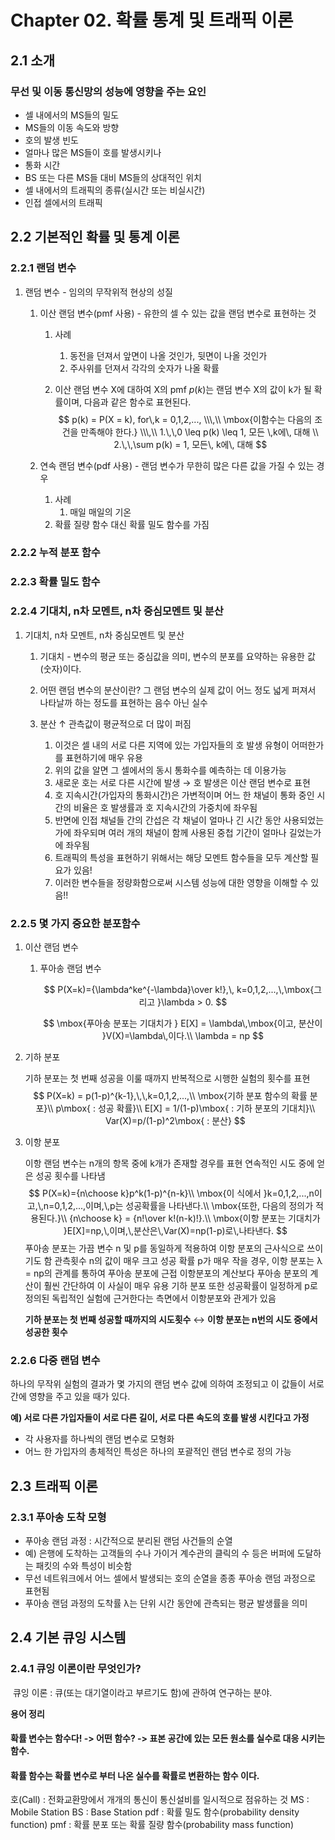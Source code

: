 # Chapter 02. 확률 통계 및 트래픽 이론

## 2.1 소개


### 무선 및 이동 통신망의 성능에 영향을 주는 요인

- 셀 내에서의 MS들의 밀도
- MS들의 이동 속도와 방향
- 호의 발생 빈도
- 얼마나 많은 MS들이 호를 발생시키나
- 통화 시간
- BS 또는 다른 MS들 대비 MS들의 상대적인 위치
- 셀 내에서의 트래픽의 종류(실시간 또는 비실시간)
- 인접 셀에서의 트래픽

## 2.2 기본적인 확률 및 통계 이론

### 2.2.1 랜덤 변수


1. 랜덤 변수 - 임의의 무작위적 현상의 성질

   1. 이산 랜덤 변수(pmf 사용) - 유한의 셀 수 있는 값을 랜덤 변수로 표현하는 것

      1. 사례

         1. 동전을 던져서 앞면이 나올 것인가, 뒷면이 나올 것인가
         2. 주사위를 던져서 각각의 숫자가 나올 확률

      2. 이산 랜덤 변수 X에 대하여 X의 pmf $p(k)$는 랜덤 변수 X의 값이 k가 될 확률이며, 다음과 같은 함수로 표현된다.
         $$
         p(k) = P(X = k), for\,k = 0,1,2,..., \\\,\\
         \mbox{이함수는 다음의 조건을 만족해야 한다.} \\\,\\
         1.\,\,0 \leq p(k) \leq 1, 모든 \,k에\, 대해 \\
         2.\,\,\sum p(k) = 1, 모든\, k에\, 대해
         $$

   2. 연속 랜덤 변수(pdf 사용) - 랜덤 변수가 무한히 많은 다른 값을 가질 수 있는 경우

      1. 사례
         1. 매일 매일의 기온
      2. 확률 질량 함수 대신 확률 밀도 함수를 가짐

### 2.2.2 누적 분포 함수

### 2.2.3 확률 밀도 함수

### 2.2.4 기대치, n차 모멘트, n차 중심모멘트 및 분산


1. 기대치, n차 모멘트, n차 중심모멘트 및 분산

   1. 기대치 - 변수의 평균 또는 중심값을 의미, 변수의 분포를 요약하는 유용한 값(숫자)이다.
   2. 어떤 랜덤 변수의 분산이란? 그 랜덤 변수의 실제 값이 어느 정도 넓게 퍼져서 나타날까 하는 정도를 표현하는 음수 아닌 실수
   3. 분산 ↑ 관측값이 평균적으로 더 많이 퍼짐

      1. 이것은 셀 내의 서로 다른 지역에 있는 가입자들의 호 발생 유형이 어떠한가를 표현하기에 매우 유용
      2. 위의 값을 알면 그 셀에서의 동시 통화수를 예측하는 데 이용가능
      3. 새로운 호는 서로 다른 시간에 발생 → 호 발생은 이산 랜덤 변수로 표현
      4. 호 지속시간(가입자의 통화시간)은 가변적이며 어느 한 채널이 통화 중인 시간의 비율은 호 발생률과 호 지속시간의 가중치에 좌우됨
      5. 반면에 인접 채널들 간의 간섭은 각 채널이 얼마나 긴 시간 동안 사용되었는가에 좌우되며 여러 개의 채널이 함께 사용된 중첩 기간이 얼마나 길었는가에 좌우됨
      6. 트래픽의 특성을 표현하기 위해서는 해당 모멘트 함수들을 모두 계산할 필요가 있음!
      7. 이러한 변수들을 정량화함으로써 시스템 성능에 대한 영향을 이해할 수 있음!!

### 2.2.5 몇 가지 중요한 분포함수

1. 이산 랜덤 변수

   1. 푸아송 랜덤 변수

   
      $$
      P(X=k)={\lambda^ke^{-\lambda}\over k!},\, k=0,1,2,...,\,\mbox{그리고 }\lambda > 0.
      $$

      $$
      \mbox{푸아송 분포는 기대치가 } E[X] = \lambda\,\mbox{이고, 분산이 }V(X)=\lambda\,이다.\\
      \lambda = np
   $$
   
   
   
2. 기하 분포
   
      기하 분포는 첫 번째 성공을 이룰 때까지 반복적으로 시행한 실험의 횟수를 표현
      $$
      P(X=k) = p(1-p)^{k-1},\,\,k=0,1,2,...,\\
      \mbox{기하 분포 함수의 확률 분포}\\
      p\mbox{ : 성공 확률}\\
      E[X] = 1/(1-p)\mbox{ : 기하 분포의 기대치}\\
      Var(X)=p/(1-p)^2\mbox{ : 분산}
   $$
   
3. 이항 분포
   
      이항 랜덤 변수는 n개의 항목 중에 k개가 존재할 경우를 표현
      연속적인 시도 중에 얻은 성공 횟수를 나타냄
      $$
      P(X=k)={n\choose k}p^k(1-p)^{n-k}\\
      \mbox{이 식에서 }k=0,1,2,...,n이고,\,n=0,1,2,...,이며,\,p는 성공확률을 나타낸다.\\
      \mbox{또한, 다음의 정의가 적용된다.}\\
      {n\choose k} = {n!\over k!(n-k)!}.\\
      \mbox{이항 분포는 기대치가 }E[X]=np,\,이며,\,분산은\,Var(X)=np(1-p)로\,나타낸다.
      $$
      푸아송 분포는 가끔 변수 n 및 p를 동일하게 적용하여 이항 분포의 근사식으로 쓰이기도 함
      관측횟수 n의 값이 매우 크고 성공 확률 p가 매우 작을 경우, 이항 분포는 λ = np의 관계를 통하여 푸아송 분포에 근접
      이항분포의 계산보다 푸아송 분포의 계산이 훨씬 간단하여 이 사실이 매우 유용
   기하 분포 또한 성공확률이 일정하게 p로 정의된 독립적인 실험에 근거한다는 측면에서 이항분포와 관게가 있음
   
   **기하 분포는 첫 번째 성공할 때까지의 시도횟수** ↔ **이항 분포는 n번의 시도 중에서 성공한 횟수**

### 2.2.6 다중 랜덤 변수

하나의 무작위 실험의 결과가 몇 가지의 랜덤 변수 값에 의하여 조정되고 이 값들이 서로 간에 영향을 주고 있을 때가 있다.

**예) 서로 다른 가입자들이 서로 다른 길이, 서로 다른 속도의 호를 발생 시킨다고 가정**

- 각 사용자를 하나씩의 랜덤 변수로 모형화
- 어느 한 가입자의 총체적인 특성은 하나의 포괄적인 랜덤 변수로 정의 가능

## 2.3 트래픽 이론

### 2.3.1 푸아송 도착 모형

- 푸아송 랜덤 과정 : 시간적으로 분리된 랜덤 사건들의 순열
- 예) 은행에 도착하는 고객들의 수나 가이거 계수관의 클릭의 수 등은 버퍼에 도달하는 패킷의 수와 특성이 비슷함
- 무선 네트워크에서 어느 셀에서 발생되는 호의 순열을 종종 푸아송 랜덤 과정으로 표현됨
- 푸아송 랜덤 과정의 도착률 λ는 단위 시간 동안에 관측되는 평균 발생률을 의미

## 2.4 기본 큐잉 시스템

### 2.4.1 큐잉 이론이란 무엇인가?

​	큐잉 이론 : 큐(또는 대기열이라고 부르기도 함)에 관하여 연구하는 분야.

**용어 정리**

#### 확률 변수는 함수다! -> 어떤 함수? -> 표본 공간에 있는 모든 원소를 실수로 대응 시키는 함수.

#### 확률 함수는 확률 변수로 부터 나온 실수를 확률로 변환하는 함수 이다.

호(Call) : 전화교환망에서 개개의 통신이 통신설비를 일시적으로 점유하는 것
MS : Mobile Station
BS : Base Station
pdf : 확률 밀도 함수(probability density function)
pmf : 확률 분포 또는 확률 질량 함수(probability mass function)
